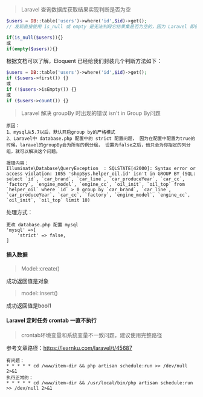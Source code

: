 

> Laravel 查询数据库获取结果实现判断是否为空

```php
$users = DB::table('users')->where('id',$id)->get();
// 发现直接使用 is_null 或 empty 是无法判段它结果集是否为空的，因为 Laravel 即使取到的空结果集，Eloquent 仍然会返回object(Illuminate\Support\Collection)对象实例。

if(is_null($users)){}
或
if(empty($users)){}
```

根据文档可以了解，Eloquent 已经给我们封装几个判断方法如下：

```php
$users = DB::table('users')->where('id',$id)->get();
if ($users->first()) {} 
或
if (!$users->isEmpty()) {} 
或
if ($users->count()) {}
```



> Laravel 解决 groupBy 时出现的错误 isn't in Group By问题

```
原因：
1、mysql从5.7以后，默认开启group by的严格模式
2、Laravel中 database.php 配置中的 strict 配置问题， 因为在配置中配置为true的时候，laravel的groupBy会为所有的例分组， 设置为false之后，他只会为你指定的列分组，就可以解决这个问题。

报错内容：
Illuminate\Database\QueryException  : SQLSTATE[42000]: Syntax error or access violation: 1055 'shopSys.helper_oil.id' isn't in GROUP BY (SQL: select `id`, `car_brand`, `car_line`, `car_produceYear`, `car_cc`, `factory`, `engine_model`, `engine_cc`, `oil_init`, `oil_top` from `helper_oil` where `id` > 0 group by `car_brand`, `car_line`, `car_produceYear`, `car_cc`, `factory`, `engine_model`, `engine_cc`, `oil_init`, `oil_top` limit 10)
```

处理方式：

```
更改 database.php 配置 mysql
'mysql' =>[
	'strict' => false,
]
```





#### 插入数据

> Model::create()

成功返回值是对象



> model::insert()

成功返回值是bool1



#### Laravel 定时任务 crontab 一直不执行

> crontab环境变量和系统变量不一致问题，建议使用完整路径

参考文章路径：https://learnku.com/laravel/t/45687

```
有问题：
* * * * * cd /www/item-dir && php artisan schedule:run >> /dev/null 2>&1
执行正常的：
* * * * * cd /www/item-dir && /usr/local/bin/php artisan schedule:run >> /dev/null 2>&1
```



